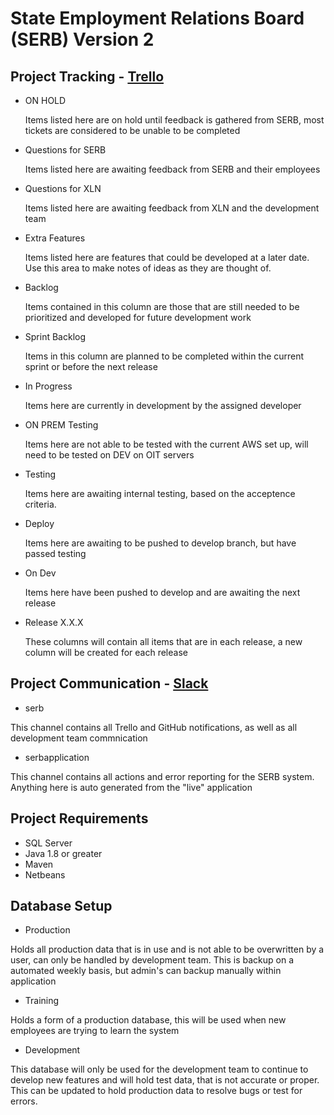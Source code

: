 State Employment Relations Board (SERB) Version 2
====================

Project Tracking - [Trello](https://trello.com/b/duAAZOdj/serb)
---------------------

* ON HOLD

    Items listed here are on hold until feedback is gathered from SERB, most tickets are considered to be unable to be completed
  
* Questions for SERB

    Items listed here are awaiting feedback from SERB and their employees

* Questions for XLN

    Items listed here are awaiting feedback from XLN and the development team

* Extra Features

    Items listed here are features that could be developed at a later date.  Use this area to make notes of ideas as they are thought of.

* Backlog

    Items contained in this column are those that are still needed to be prioritized and developed for future development work
  
* Sprint Backlog

    Items in this column are planned to be completed within the current sprint or before the next release

* In Progress

    Items here are currently in development by the assigned developer  

* ON PREM Testing

    Items here are not able to be tested with the current AWS set up, will need to be tested on DEV on OIT servers

* Testing

    Items here are awaiting internal testing, based on the acceptence criteria.

* Deploy

    Items here are awaiting to be pushed to develop branch, but have passed testing
  
* On Dev

    Items here have been pushed to develop and are awaiting the next release

* Release X.X.X

    These columns will contain all items that are in each release, a new column will be created for each release

Project Communication - [Slack](https://xlnsystems.slack.com/messages/general/)
---------------------

* serb

This channel contains all Trello and GitHub notifications, as well as all development team commnication

* serbapplication

This channel contains all actions and error reporting for the SERB system.  Anything here is auto generated from the "live" application

Project Requirements
---------------------
* SQL Server
* Java 1.8 or greater
* Maven 
* Netbeans

Database Setup
---------------------
* Production
 
Holds all production data that is in use and is not able to be overwritten by a user, can only be handled by development team.  This is backup on a automated weekly basis, but admin's can backup manually within application

* Training

Holds a form of a production database, this will be used when new employees are trying to learn the system 

* Development

This database will only be used for the development team to continue to develop new features and will hold test data, that is not accurate or proper.  This can be updated to hold production data to resolve bugs or test for errors.

